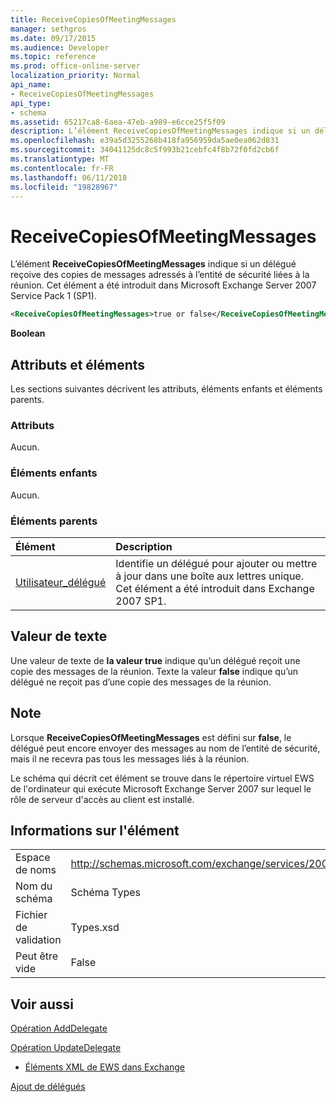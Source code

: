 ```yaml
---
title: ReceiveCopiesOfMeetingMessages
manager: sethgros
ms.date: 09/17/2015
ms.audience: Developer
ms.topic: reference
ms.prod: office-online-server
localization_priority: Normal
api_name:
- ReceiveCopiesOfMeetingMessages
api_type:
- schema
ms.assetid: 65217ca8-6aea-47eb-a989-e6cce25f5f09
description: L’élément ReceiveCopiesOfMeetingMessages indique si un délégué reçoive des copies de messages adressés à l’entité de sécurité liées à la réunion. Cet élément a été introduit dans Microsoft Exchange Server 2007 Service Pack 1 (SP1).
ms.openlocfilehash: e39a5d3255268b418fa956959da5ae0ea062d831
ms.sourcegitcommit: 34041125dc8c5f993b21cebfc4f8b72f0fd2cb6f
ms.translationtype: MT
ms.contentlocale: fr-FR
ms.lasthandoff: 06/11/2018
ms.locfileid: "19828967"
---
```

# <a name="receivecopiesofmeetingmessages"></a>ReceiveCopiesOfMeetingMessages

L’élément **ReceiveCopiesOfMeetingMessages** indique si un délégué reçoive des copies de messages adressés à l’entité de sécurité liées à la réunion. Cet élément a été introduit dans Microsoft Exchange Server 2007 Service Pack 1 (SP1). 
  
```xml
<ReceiveCopiesOfMeetingMessages>true or false</ReceiveCopiesOfMeetingMessages>
```

 **Boolean**
## <a name="attributes-and-elements"></a>Attributs et éléments

Les sections suivantes décrivent les attributs, éléments enfants et éléments parents.
  
### <a name="attributes"></a>Attributs

Aucun.
  
### <a name="child-elements"></a>Éléments enfants

Aucun.
  
### <a name="parent-elements"></a>Éléments parents

|**Élément**|**Description**|
|:-----|:-----|
|[Utilisateur_délégué](delegateuser.md) <br/> |Identifie un délégué pour ajouter ou mettre à jour dans une boîte aux lettres unique. Cet élément a été introduit dans Exchange 2007 SP1.  <br/> |
   
## <a name="text-value"></a>Valeur de texte

Une valeur de texte de **la valeur true** indique qu’un délégué reçoit une copie des messages de la réunion. Texte la valeur **false** indique qu’un délégué ne reçoit pas d’une copie des messages de la réunion. 
  
## <a name="remarks"></a>Note

Lorsque **ReceiveCopiesOfMeetingMessages** est défini sur **false**, le délégué peut encore envoyer des messages au nom de l’entité de sécurité, mais il ne recevra pas tous les messages liés à la réunion.
  
Le schéma qui décrit cet élément se trouve dans le répertoire virtuel EWS de l'ordinateur qui exécute Microsoft Exchange Server 2007 sur lequel le rôle de serveur d'accès au client est installé.
  
## <a name="element-information"></a>Informations sur l'élément

|||
|:-----|:-----|
|Espace de noms  <br/> |http://schemas.microsoft.com/exchange/services/2006/types  <br/> |
|Nom du schéma  <br/> |Schéma Types  <br/> |
|Fichier de validation  <br/> |Types.xsd  <br/> |
|Peut être vide  <br/> |False  <br/> |
   
## <a name="see-also"></a>Voir aussi



[Opération AddDelegate](adddelegate-operation.md)
  
[Opération UpdateDelegate](updatedelegate-operation.md)


- [Éléments XML de EWS dans Exchange](ews-xml-elements-in-exchange.md)


[Ajout de délégués](http://msdn.microsoft.com/library/3a744150-66a3-4a13-9433-793603ba5038%28Office.15%29.aspx)

